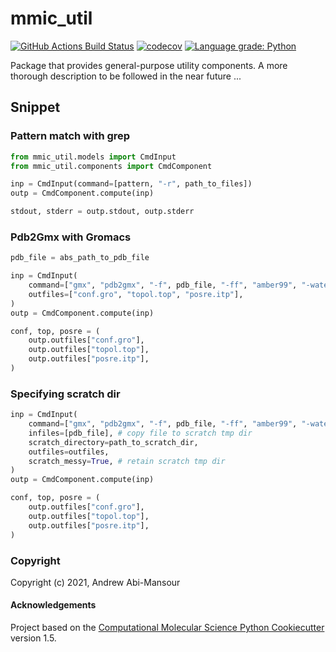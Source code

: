 mmic_util
==============================
[//]: # (Badges)
[![GitHub Actions Build Status](https://github.com/MolSSI/mmic_util/workflows/CI/badge.svg)](https://github.com/MolSSI/mmic_util/actions?query=workflow%3ACI)
[![codecov](https://codecov.io/gh/MolSSI/mmic_util/branch/main/graph/badge.svg)](https://codecov.io/gh/MolSSI/mmic_util/branch/main)
[![Language grade: Python](https://img.shields.io/lgtm/grade/python/g/MolSSI/mmic_util.svg?logo=lgtm&logoWidth=18)](https://lgtm.com/projects/g/MolSSI/mmic_util/context:python)

Package that provides general-purpose utility components.
A more thorough description to be followed in the near future ...

## Snippet
### Pattern match with grep
```python
from mmic_util.models import CmdInput
from mmic_util.components import CmdComponent

inp = CmdInput(command=[pattern, "-r", path_to_files])
outp = CmdComponent.compute(inp)

stdout, stderr = outp.stdout, outp.stderr
```

### Pdb2Gmx with Gromacs
```python
pdb_file = abs_path_to_pdb_file

inp = CmdInput(
    command=["gmx", "pdb2gmx", "-f", pdb_file, "-ff", "amber99", "-water", "none"],
    outfiles=["conf.gro", "topol.top", "posre.itp"],
)
outp = CmdComponent.compute(inp)

conf, top, posre = (
    outp.outfiles["conf.gro"],
    outp.outfiles["topol.top"],
    outp.outfiles["posre.itp"],
)
```

### Specifying scratch dir
```python
inp = CmdInput(
    command=["gmx", "pdb2gmx", "-f", pdb_file, "-ff", "amber99", "-water", "none"],
    infiles=[pdb_file], # copy file to scratch tmp dir
    scratch_directory=path_to_scratch_dir,
    outfiles=outfiles,
    scratch_messy=True, # retain scratch tmp dir
)
outp = CmdComponent.compute(inp)

conf, top, posre = (
    outp.outfiles["conf.gro"],
    outp.outfiles["topol.top"],
    outp.outfiles["posre.itp"],
)
```

### Copyright

Copyright (c) 2021, Andrew Abi-Mansour


#### Acknowledgements
 
Project based on the 
[Computational Molecular Science Python Cookiecutter](https://github.com/molssi/cookiecutter-cms) version 1.5.
